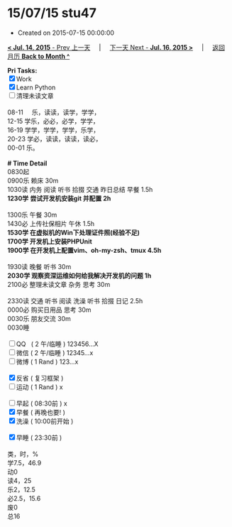 # 15/07/15 stu47

- Created on 2015-07-15 00:00:00

[**< Jul. 14, 2015** - Prev 上一天](/lifelogs/2015/07/d14.md) &nbsp; &nbsp; | &nbsp; &nbsp; [下一天 Next - **Jul. 16, 2015 >**](/lifelogs/2015/07/d16.md) &nbsp; &nbsp; |  &nbsp; &nbsp; [返回月历 **Back to Month ^**](/lifelogs/2015/07/index.md)
<br/><div><b>Pri Tasks:</b></div><div><input checked="true" type="checkbox"/>Work</div><div><input checked="true" type="checkbox"/>Learn Python</div><div><input type="checkbox"/>清理未读文章</div><div><br/></div><div>08-11     乐，读读，读学，学学，</div><div>12-15 学乐，必必，必学，学学，</div><div>16-19 学学，学学，学学，乐学，</div><div>20-23 学必，读读，读读，读必，</div><div>00-01 乐。</div><div><br/></div><div><b># Time Detail</b></div><div>0830起</div><div>0900乐 赖床 30m</div><div>1030读 内务 阅读 听书 拾掇 交通 昨日总结 早餐 1.5h</div><div><b>1230学</b> <b>尝试</b><b>开发机</b><b>安装git 并配置 2h</b></div><div><br/></div><div>1300乐 午餐 30m</div><div>1430必 上传社保相片 午休 1.5h</div><div><b>1530学 在虚拟机的Win下处理证件照(经验不足)</b></div><div><b>1700学 开发机上安装PHPUnit</b></div><div><b>1900学 在开发机上配置vim、oh-my-zsh、tmux 4.5h</b></div><div><br/></div><div>1930读 晚餐 听书 30m</div><div><b>2030学 观察资深运维如何给我解决开发机的问题 1h</b></div><div>2100必 整理未读文章 杂务 思考 30m</div><div><br/></div><div>2330读 交通 听书 阅读 洗澡 听书 拾掇 日记 2.5h</div><div>0000必 购买日用品 思考 30m</div><div>0030乐 朋友交流 30m</div><div>0030睡</div><div><br/></div><div><input type="checkbox"/>QQ   ( 2 午/临睡 ) 123456…X</div><div><input type="checkbox"/>微信 ( 2 午/临睡 ) 12345…x</div><div><input type="checkbox"/>微博 ( 1 Rand ) 123…x</div><div><br/></div><div><input checked="true" type="checkbox"/>反省 ( 复习框架 )</div><div><input type="checkbox"/>运动 ( 1 Rand ) x</div><div><br/></div><div><input type="checkbox"/>早起 ( 08:30前 ) x</div><div><input checked="true" type="checkbox"/>早餐 ( 再晚也要! )</div><div><input checked="true" type="checkbox"/>洗澡 ( 10:00前开始 )</div><div><br/></div><div><input checked="true" type="checkbox"/>早睡 ( 23:30前 )</div><div><br/></div><div>类，时，%</div><div>学7.5，46.9</div><div>动0</div><div>读4，25</div><div>乐2，12.5</div><div>必2.5，15.6</div><div>废0</div><div>总16</div>
